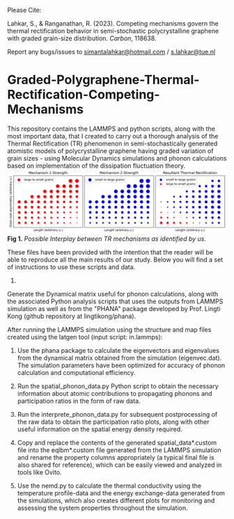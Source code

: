 Please Cite:

Lahkar, S., & Ranganathan, R. (2023). Competing mechanisms govern the thermal rectification behavior in semi-stochastic polycrystalline graphene with graded grain-size distribution. *Carbon*, 118638.

Report any bugs/issues to simantalahkar@hotmail.com / s.lahkar@tue.nl

# Graded-Polygraphene-Thermal-Rectification-Competing-Mechanisms
This repository contains the LAMMPS and python scripts, along with the most important data, that I created to carry out a thorough analysis of the Thermal Rectification (TR) phenomenon in semi-stochastically generated atomistic models of polycrystalline graphene having graded variation of grain sizes - using Molecular Dynamics simulations and phonon calculations based on implementation of the dissipation fluctuation theory. 
![Fig 1. Interplay between TR mechanisms identified in this work](mechanisms3.png)
**Fig 1.** *Possible Interplay between TR mechanisms as identified by us.*

These files have been provided with the intention that the reader will be able to reproduce all the main results of our study. Below you will find a set of instructions to use these scripts and data.

1. 

Generate the Dynamical matrix useful for phonon calculations, along with the associated Python analysis scripts that uses the outputs from LAMMPS simulation as well as from the "PHANA" package developed by Prof. Lingti Kong (github repository at lingtikong/phana). 

After running the LAMMPS simulation using the structure and map files created using the latgen tool (input script: in.lammps):

1. Use the phana package to calculate the eigenvectors and eigenvalues from the dynamical matrix obtained from the simulation (eigenvec.dat). The simulation parameters have been optimized for accuracy of phonon calculation and computational efficiency.

2. Run the spatial_phonon_data.py Python script to obtain the necessary information about atomic contributions to propagating phonons and participation ratios in the form of raw data.

3. Run the interprete_phonon_data.py for subsequent postprocessing of the raw data to obtain the participation ratio plots, along with other useful information on the spatial energy density required.

4. Copy and replace the contents of the generated spatial_data*.custom file into the eqlbm*.custom file generated from the LAMMPS simulation and rename the property columns appropriately (a typical final file is also shared for reference), which can be easily viewed and analyzed in tools like Ovito.

5. Use the nemd.py to calculate the thermal conductivity using the temperature profile-data and the energy exchange-data generated from the simulations, which also creates different plots for monitoring and assessing the system properties throughout the simulation. 
